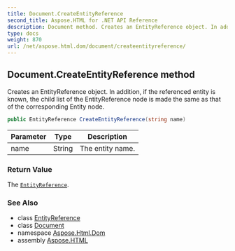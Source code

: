 ```yaml
---
title: Document.CreateEntityReference
second_title: Aspose.HTML for .NET API Reference
description: Document method. Creates an EntityReference object. In addition if the referenced entity is known the child list of the EntityReference node is made the same as that of the corresponding Entity node
type: docs
weight: 870
url: /net/aspose.html.dom/document/createentityreference/
---
```

## Document.CreateEntityReference method

Creates an EntityReference object. In addition, if the referenced entity is known, the child list of the EntityReference node is made the same as that of the corresponding Entity node.

```csharp
public EntityReference CreateEntityReference(string name)
```

| Parameter | Type | Description |
| --- | --- | --- |
| name | String | The entity name. |

### Return Value

The [`EntityReference`](../../entityreference/).

### See Also

* class [EntityReference](../../entityreference/)
* class [Document](../)
* namespace [Aspose.Html.Dom](../../../aspose.html.dom/)
* assembly [Aspose.HTML](../../../)
